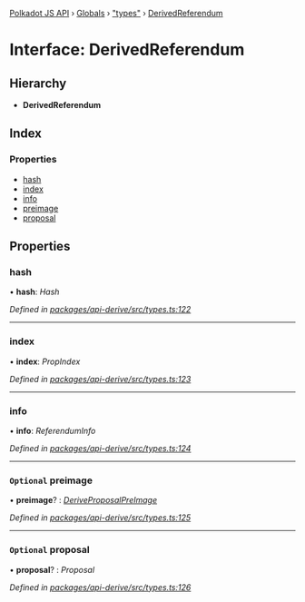 [Polkadot JS API](../README.md) › [Globals](../globals.md) › ["types"](../modules/_types_.md) › [DerivedReferendum](_types_.derivedreferendum.md)

# Interface: DerivedReferendum

## Hierarchy

* **DerivedReferendum**

## Index

### Properties

* [hash](_types_.derivedreferendum.md#hash)
* [index](_types_.derivedreferendum.md#index)
* [info](_types_.derivedreferendum.md#info)
* [preimage](_types_.derivedreferendum.md#optional-preimage)
* [proposal](_types_.derivedreferendum.md#optional-proposal)

## Properties

###  hash

• **hash**: *Hash*

*Defined in [packages/api-derive/src/types.ts:122](https://github.com/polkadot-js/api/blob/dd97e9daee/packages/api-derive/src/types.ts#L122)*

___

###  index

• **index**: *PropIndex*

*Defined in [packages/api-derive/src/types.ts:123](https://github.com/polkadot-js/api/blob/dd97e9daee/packages/api-derive/src/types.ts#L123)*

___

###  info

• **info**: *ReferendumInfo*

*Defined in [packages/api-derive/src/types.ts:124](https://github.com/polkadot-js/api/blob/dd97e9daee/packages/api-derive/src/types.ts#L124)*

___

### `Optional` preimage

• **preimage**? : *[DeriveProposalPreImage](_types_.deriveproposalpreimage.md)*

*Defined in [packages/api-derive/src/types.ts:125](https://github.com/polkadot-js/api/blob/dd97e9daee/packages/api-derive/src/types.ts#L125)*

___

### `Optional` proposal

• **proposal**? : *Proposal*

*Defined in [packages/api-derive/src/types.ts:126](https://github.com/polkadot-js/api/blob/dd97e9daee/packages/api-derive/src/types.ts#L126)*
